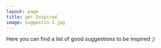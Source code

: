 ```yaml
---
layout: page
title: get Inspired
image: suggestin-1.jpg
---
```


Here you can find a list of good suggestions to be inspired ;)


